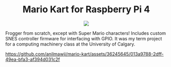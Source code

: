 <h1 align="center">
  Mario Kart for Raspberry Pi 4
</h1>
<p align="center">
  <img src="https://github.com/user-attachments/assets/7ba7a1a2-0275-4c9a-807b-fefb32832f2d"></img>
</p>

Frogger from scratch, except with Super Mario characters! Includes custom SNES controller firmware for interfacing with GPIO. It was my term project for a computing machinery class at the University of Calgary.

https://github.com/anilmawji/mario-kart/assets/36245645/013a9788-2dff-49ea-bfa3-af394d031c2f

